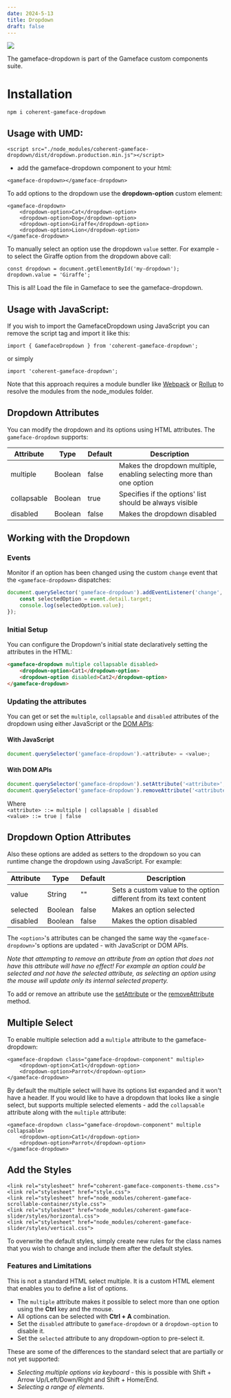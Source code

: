 ```yaml
---
date: 2024-5-13
title: Dropdown
draft: false
---
```


<!--Copyright (c) Coherent Labs AD. All rights reserved. Licensed under the MIT License. See License.txt in the project root for license information. -->

<a href="https://www.npmjs.com/package/coherent-gameface-dropdown"><img src="http://img.shields.io/npm/v/coherent-gameface-dropdown.svg?style=flat-square"/></a>

The gameface-dropdown is part of the Gameface custom components suite.

Installation
===================

```
npm i coherent-gameface-dropdown
```

## Usage with UMD:

~~~~{.html}
<script src="./node_modules/coherent-gameface-dropdown/dist/dropdown.production.min.js"></script>
~~~~

* add the gameface-dropdown component to your html:

~~~~{.html}
<gameface-dropdown></gameface-dropdown>
~~~~

To add options to the dropdown use the **dropdown-option** custom element:

~~~~{.html}
<gameface-dropdown>
    <dropdown-option>Cat</dropdown-option>
    <dropdown-option>Dog</dropdown-option>
    <dropdown-option>Giraffe</dropdown-option>
    <dropdown-option>Lion</dropdown-option>
</gameface-dropdown>
~~~~

To manually select an option use the dropdown `value` setter.
For example - to select the Giraffe option from the dropdown above call:

~~~~{.js}
const dropdown = document.getElementById('my-dropdown');
dropdown.value = 'Giraffe';
~~~~

This is all! Load the file in Gameface to see the gameface-dropdown.

## Usage with JavaScript:

If you wish to import the GamefaceDropdown using JavaScript you can remove the script tag and import it like this:

~~~~{.js}
import { GamefaceDropdown } from 'coherent-gameface-dropdown';
~~~~

or simply

~~~~{.js}
import 'coherent-gameface-dropdown';
~~~~

Note that this approach requires a module bundler like [Webpack](https://webpack.js.org/) or [Rollup](https://rollupjs.org/guide/en/) to resolve the
modules from the node_modules folder.


## Dropdown Attributes

You can modify the dropdown and its options using HTML attributes. The `gameface-dropdown` supports:

|Attribute   |Type   |Default   | Description |
|---|---|---|---|
|multiple  | Boolean   |false   | Makes the dropdown multiple, enabling selecting more than one option   |
|collapsable  | Boolean   |true   |  Specifies if the options' list should be always visible  |
|disabled  | Boolean   | false   | Makes the dropdown disabled |

## Working with the Dropdown

### Events

Monitor if an option has been changed using the custom `change` event that the `<gameface-dropdown>` dispatches:

```js
document.querySelector('gameface-dropdown').addEventListener('change', (event) => {
    const selectedOption = event.detail.target;
    console.log(selectedOption.value);
});
```

### Initial Setup

You can configure the Dropdown's initial state declaratively setting the attributes in the HTML:

```html
<gameface-dropdown multiple collapsable disabled>
    <dropdown-option>Cat1</dropdown-option>
    <dropdown-option disabled>Cat2</dropdown-option>
</gameface-dropdown>
```

### Updating the attributes

You can get or set the `multiple`, `collapsable` and `disabled` attributes of the dropdown using either JavaScript or the [DOM APIs](https://developer.mozilla.org/en-US/docs/Web/API/Element/getAttribute):

#### With JavaScript

```js
document.querySelector('gameface-dropdown').<attribute> = <value>;
```

#### With DOM APIs

```js
document.querySelector('gameface-dropdown').setAttribute('<attribute>', '<value>');
document.querySelector('gameface-dropdown').removeAttribute('<attribute>');
```

Where \
`<attribute> ::= multiple | collapsable | disabled` \
`<value> ::= true | false`


## Dropdown Option Attributes
Also these options are added as setters to the dropdown so you can runtime change the dropdown using JavaScript. For example:


|Attribute   |Type   |Default   | Description |
|---|---|---|---|
|value  | String   |""   | Sets a custom value to the option different from its text content   |
|selected  | Boolean   |false   |  Makes an option selected  |
|disabled  | Boolean   | false   | Makes the option disabled |

The `<option>`'s attributes can be changed the same way the `<gameface-dropdown>`'s options are updated - with JavaScript or DOM APIs.

*Note that attempting to remove an attribute from an option that does not have this attribute will have no effect! For example an option could be selected and not have the selected attribute, as selecting an option using the mouse will update only its internal selected property.*

To add or remove an attribute use the [setAttribute](https://developer.mozilla.org/en-US/docs/Web/API/Element/setAttribute) or the [removeAttribute](https://developer.mozilla.org/en-US/docs/Web/API/Element/removeAttribute) method.


## Multiple Select

To enable multiple selection add a `multiple` attribute to the gameface-dropdown:

~~~~{.html}
<gameface-dropdown class="gameface-dropdown-component" multiple>
    <dropdown-option>Cat1</dropdown-option>
    <dropdown-option>Parrot</dropdown-option>
</gameface-dropdown>
~~~~

By default the multiple select will have its options list expanded and it won't have
a header. If you would like to have a dropdown that looks like a single select, but
supports multiple selected elements - add the `collapsable` attribute along with the `multiple` attribute:

~~~~{.html}
<gameface-dropdown class="gameface-dropdown-component" multiple collapsable>
    <dropdown-option>Cat1</dropdown-option>
    <dropdown-option>Parrot</dropdown-option>
</gameface-dropdown>
~~~~

## Add the Styles

~~~~{.css}
<link rel="stylesheet" href="coherent-gameface-components-theme.css">
<link rel="stylesheet" href="style.css">
<link rel="stylesheet" href="node_modules/coherent-gameface-scrollable-container/style.css">
<link rel="stylesheet" href="node_modules/coherent-gameface-slider/styles/horizontal.css">
<link rel="stylesheet" href="node_modules/coherent-gameface-slider/styles/vertical.css">
~~~~

To overwrite the default styles, simply create new rules for the class names that
you wish to change and include them after the default styles.

### Features and Limitations

This is not a standard HTML select multiple. It is a custom HTML element that enables you to define a list of options.

- The `multiple` attribute makes it possible to select more than one option using the **Ctrl** key and the mouse.
- All options can be selected with **Ctrl + A** combination.
- Set the `disabled` attribute to `gameface-dropdown` or a `dropdown-option` to disable it.
- Set the `selected` attribute to any dropdown-option to pre-select it.

These are some of the differences to the standard select that are partially or not yet supported:

- *Selecting multiple options via keyboard* - this is possible with Shift + Arrow Up/Left/Down/Right and Shift + Home/End.
- *Selecting a range of elements*.